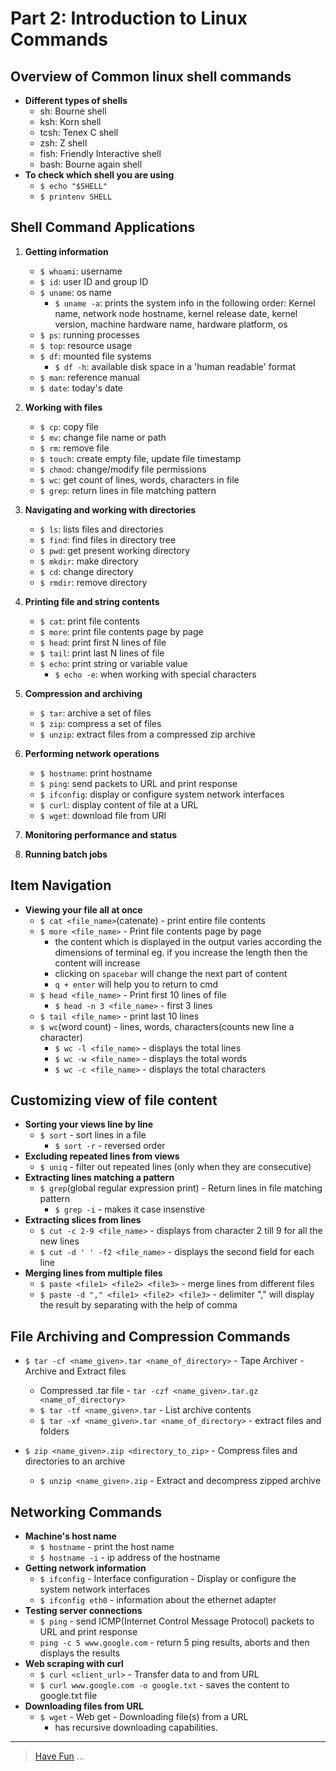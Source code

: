 # Part 2: Introduction to Linux Commands

## Overview of Common linux shell commands

- **Different types of shells**
    - sh: Bourne shell
    - ksh: Korn shell
    - tcsh: Tenex C shell
    - zsh: Z shell
    - fish: Friendly Interactive shell
    - bash: Bourne again shell
- **To check which shell you are using**
    - `$ echo "$SHELL"`
    - `$ printenv SHELL`

## Shell Command Applications

1. **Getting information**
    - `$ whoami`: username
    - `$ id`: user ID and group ID
    - `$ uname`: os name
        - `$ uname -a`: prints the system info in the following order: Kernel name, network node hostname, kernel release date, kernel version, machine hardware name, hardware platform, os
    - `$ ps`: running processes
    - `$ top`: resource usage
    - `$ df`: mounted file systems
        - `$ df -h`: available disk space in a 'human readable' format
    - `$ man`: reference manual
    - `$ date`: today's date

2. **Working with files**
    - `$ cp`: copy file
    - `$ mv`: change file name or path
    - `$ rm`: remove file
    - `$ touch`: create empty file, update file timestamp
    - `$ chmod`: change/modify file permissions
    - `$ wc`: get count of lines, words, characters in file
    - `$ grep`: return lines in file matching pattern

3. **Navigating and working with directories**
    - `$ ls`: lists files and directories
    - `$ find`: find files in directory tree
    - `$ pwd`: get present working directory
    - `$ mkdir`: make directory
    - `$ cd`: change directory
    - `$ rmdir`: remove directory

4. **Printing file and string contents**
    - `$ cat`: print file contents
    - `$ more`: print file contents page by page
    - `$ head`: print first N lines of file
    - `$ tail`: print last N lines of file
    - `$ echo`: print string or variable value
        - `$ echo -e`: when working with special characters

5. **Compression and archiving**
    - `$ tar`: archive a set of files
    - `$ zip`: compress a set of files
    - `$ unzip`: extract files from a compressed zip archive

6. **Performing network operations**
    - `$ hostname`: print hostname
    - `$ ping`: send packets to URL and print response
    - `$ ifconfig`: display or configure system network interfaces
    - `$ curl`: display content of file at a URL
    - `$ wget`: download file from URl

7. **Monitoring performance and status**

8. **Running batch jobs**

## Item Navigation

- **Viewing your file all at once**
    - `$ cat <file_name>`(catenate) - print entire file contents
    - `$ more <file_name>` - Print file contents page by page
        - the content which is displayed in the output varies according the dimensions of terminal eg. if you increase the length then the content will increase 
        - clicking on `spacebar` will change the next part of content
        - `q + enter` will help you to return to cmd
    - `$ head <file_name>` - Print first 10 lines of file
        - `$ head -n 3 <file_name>` - first 3 lines
    - `$ tail <file_name>` - print last 10 lines
    - `$ wc`(word count) - lines, words, characters(counts new line a character)
        - `$ wc -l <file_name>` - displays the total lines
        - `$ wc -w <file_name>` - displays the total words
        - `$ wc -c <file_name>` - displays the total characters

## Customizing view of file content

- **Sorting your views line by line**
    - `$ sort` - sort lines in a file
        - `$ sort -r` - reversed order
- **Excluding repeated lines from views**
    - `$ uniq` - filter out repeated lines (only when they are consecutive)
- **Extracting lines matching a pattern**
    - `$ grep`(global regular expression print) - Return lines in file matching pattern
        - `$ grep -i` - makes it case insenstive
- **Extracting slices from lines**
    - `$ cut -c 2-9 <file_name>` - displays from character 2 till 9 for all the new lines
    - `$ cut -d ' ' -f2 <file_name>` - displays the second field for each line
- **Merging lines from multiple files**
    - `$ paste <file1> <file2> <file3>` - merge lines from different files 
    - `$ paste -d "," <file1> <file2> <file3>` - delimiter "," will display the result by separating with the help of comma

## File Archiving and Compression Commands

- `$ tar -cf <name_given>.tar <name_of_directory>` - Tape Archiver - Archive and Extract files
    - Compressed .tar file - `tar -czf <name_given>.tar.gz <name_of_directory>`
    - `$ tar -tf <name_given>.tar` - List archive contents
    - `$ tar -xf <name_given>.tar <name_of_directory>` - extract files and folders

- `$ zip <name_given>.zip <directory_to_zip>` - Compress files and directories to an archive
    - `$ unzip <name_given>.zip` - Extract and decompress zipped archive

## Networking Commands

- **Machine's host name**
    - `$ hostname` - print the host name
    - `$ hostname -i` - ip address of the hostname
- **Getting network information**
    - `$ ifconfig` - Interface configuration - Display or configure the system network interfaces
    - `$ ifconfig eth0` - information about the ethernet adapter
- **Testing server connections**
    - `$ ping` - send ICMP(Internet Control Message Protocol) packets to URL and print response
    - `ping -c 5 www.google.com` - return 5 ping results, aborts and then displays the results
- **Web scraping with curl**
    - `$ curl <client_url>` - Transfer data to and from URL
    - `$ curl www.google.com -o google.txt` - saves the content to google.txt file
- **Downloading files from URL**
    - `$ wget` - Web get - Downloading file(s) from a URL
        - has recursive downloading capabilities.

---

> [Have Fun](https://media4.giphy.com/media/uMUcWg5fIQhWM/giphy.gif?cid=ecf05e47gcw3in91o9id59l79ynedivys78vhbmz67tqndjz&rid=giphy.gif&ct=g) ...